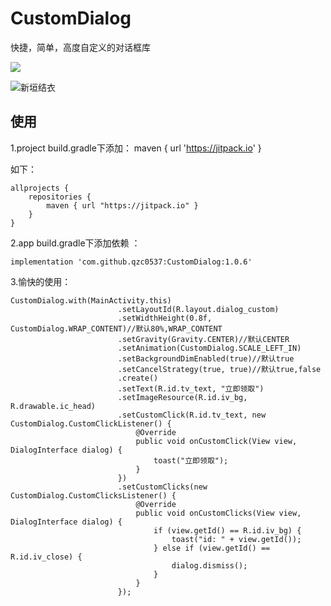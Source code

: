 # CustomDialog
快捷，简单，高度自定义的对话框库

[![](https://jitpack.io/v/qzc0537/CustomDialog.svg)](https://jitpack.io/#qzc0537/CustomDialog)

![新垣结衣](https://gss2.bdstatic.com/9fo3dSag_xI4khGkpoWK1HF6hhy/baike/c0%3Dbaike272%2C5%2C5%2C272%2C90/sign=e31d7a55dba20cf4529df68d17602053/91ef76c6a7efce1b27893518a451f3deb58f6546.jpg)


使用
--
1.project build.gradle下添加：
maven { url 'https://jitpack.io' }

如下：

```
allprojects {
    repositories {
        maven { url "https://jitpack.io" }
    }
}
```

2.app build.gradle下添加依赖 ：

```
implementation 'com.github.qzc0537:CustomDialog:1.0.6'
```

3.愉快的使用：
```
CustomDialog.with(MainActivity.this)
                        .setLayoutId(R.layout.dialog_custom)
                        .setWidthHeight(0.8f, CustomDialog.WRAP_CONTENT)//默认80%,WRAP_CONTENT
                        .setGravity(Gravity.CENTER)//默认CENTER
                        .setAnimation(CustomDialog.SCALE_LEFT_IN)
                        .setBackgroundDimEnabled(true)//默认true
                        .setCancelStrategy(true, true)//默认true,false
                        .create()
                        .setText(R.id.tv_text, "立即领取")
                        .setImageResource(R.id.iv_bg, R.drawable.ic_head)
                        .setCustomClick(R.id.tv_text, new CustomDialog.CustomClickListener() {
                            @Override
                            public void onCustomClick(View view, DialogInterface dialog) {
                                toast("立即领取");
                            }
                        })
                        .setCustomClicks(new CustomDialog.CustomClicksListener() {
                            @Override
                            public void onCustomClicks(View view, DialogInterface dialog) {
                                if (view.getId() == R.id.iv_bg) {
                                    toast("id: " + view.getId());
                                } else if (view.getId() == R.id.iv_close) {
                                    dialog.dismiss();
                                }
                            }
                        });
